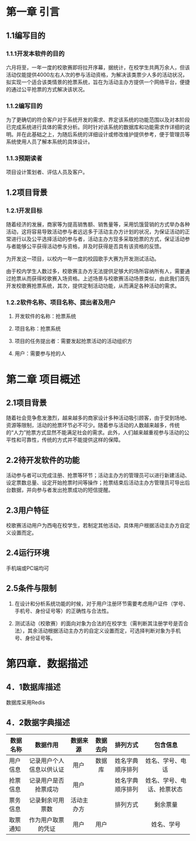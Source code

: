 第一章 引言
===========

1.1编写目的
-----------

### 1.1.1开发本软件的目的

六月将至，一年一度的校歌赛即将拉开序幕，据统计，在校学生共两万余人，但该活动仅能提供4000左右人次的参与活动资格，为解决该类票少人多的活动状况，拟实现一个适合该类情景的抢票系统，旨在为活动主办方提供一个网络平台，便捷的通过公平抢票的方式解决该状况。

### 1.1.2编写目的

为了更确切的符合客户对于系统开发的需求、界定该系统的功能范围以及对本阶段已完成系统进行具体的需求分析。同时针对该系统的数据库和功能需求作详细的说明。并在此基础之上，为随后系统的详细设计或修改维护提供参考，便于管理员等系统使用人员了解本系统的具体设计。

### 1.1.3预期读者

项目设计策划者、评估人员及客户。

1.2项目背景
-----------

### 1.2.1开发目标

随着经济的发展，商家等为提高销售额、销售量等，采用饥饿营销的方式举办各种活动，这将容易导致活动参与者远远多于活动主办方计划的状况，为保证活动的正常进行以及公平选择活动的参与者，活动主办方现多采取抢票的方式，保证活动参与者能够公平获得活动参与资格，并及时获得是否具有该资格的反馈。

为开发这一项目，以校内一年一度的校园歌手大赛为开发测试活动。

由于校内学生人数过多，校歌赛主办方无法提供足够大的场所容纳所有人，需要通过抢票从而获得校歌赛入场资格。上述场景与校歌赛活动场景类似，由此我们首先开发校歌赛抢票系统，其次，提供定制活动功能，从而满足各种活动的需求。

### 1.2.2软件名称、项目名称、提出者及用户

1.  开发软件的名称：抢票系统

2.  项目名称：抢票系统

3.  项目的任务提出者：需要发起抢票活动的活动组织方

4.  用户：需要参与抢的人

第二章 项目概述
===============

2.1项目背景
-----------

随着社会竞争愈发激烈，越来越多的商家设计多种活动吸引顾客，由于受到场地、资源等限制，活动的抢票环节必不可少。随着参与活动的人数越来越多，传统的“人力”抢票方式显然不能满足社会的需求。此外，人们越来越重视参与活动的公平性和可靠性，传统的方式并不能提供这样的保障。

2.2待开发软件的功能
-------------------

活动参与者可以完成注册、抢票等环节；活动主办方的管理员可以进行新建活动、设定票数总量、设定开始抢票时间等操作；抢票结束后活动主办方管理员可导出后台数据，并向参与者发出抢票成功的短信提醒。

2.3用户特征
-----------

校歌赛活动用户为西电在校学生，若制定其他活动，具体用户根据活动主办方自定义设置而定。

2.4运行环境
-----------

手机端或PC端均可

2.5条件与限制
-------------

1.  在设计和分析系统功能的时候，对于用户注册环节需要考虑用户证件（学号、手机号、身份证号等）的正确性与合法性。

2.  测试活动（校歌赛）的面向对象为合法的在校学生（需判断其注册学号是否合法），其余活动根据活动主办方的自定义设置而定，可选择判断对象为手机号、身份证号等。

第四章．数据描述
================

4．1数据库描述
--------------

数据库采用Redis

4．2数据字典描述
----------------

| 数据名称 | 数据作用 | 数据来源 | 数据去向 | 排列方式 | 包含信息 | 
| - | :-: | :-: | :-: | :-: | :-: | 
|用户信息 | 记录用户个人信息以供认证 | 用户 | 数据库 | 姓名字典顺序排列 | 姓名、学号、电话 |  
|抢票信息 | 记录用户是否抢票成功 | 用户 | | 姓名字典顺序排列 | 姓名、学号、电话、抢票状态 |
|票务信息 | 记录剩余可用票数 | 活动主办方 | | 排列方式 | 剩余票量|   
|取票通知 | 作为用户取票的凭证 | 用户 | 用户 | | 姓名、学号| 
